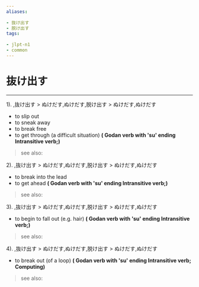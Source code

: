 ```yaml
---
aliases:
    
- 抜け出す
- 脱け出す
tags:
    
- jlpt-n1
- common
---
```


# 抜け出す
---
1).
,抜け出す > ぬけだす,ぬけだす,脱け出す > ぬけだす,ぬけだす

- to slip out
- to sneak away
- to break free
- to get through (a difficult situation)
**( Godan verb with 'su' ending Intransitive verb;)**
> see also: 
            
2).
,抜け出す > ぬけだす,ぬけだす,脱け出す > ぬけだす,ぬけだす

- to break into the lead
- to get ahead
**( Godan verb with 'su' ending Intransitive verb;)**
> see also: 
            
3).
,抜け出す > ぬけだす,ぬけだす,脱け出す > ぬけだす,ぬけだす

- to begin to fall out (e.g. hair)
**( Godan verb with 'su' ending Intransitive verb;)**
> see also: 
            
4).
,抜け出す > ぬけだす,ぬけだす,脱け出す > ぬけだす,ぬけだす

- to break out (of a loop)
**( Godan verb with 'su' ending Intransitive verb; Computing)**
> see also: 
            